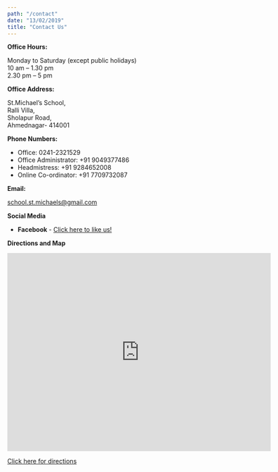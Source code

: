 ```yaml
---
path: "/contact"
date: "13/02/2019"
title: "Contact Us"
---
```


**Office Hours:**

Monday to Saturday (except public holidays)  
10 am – 1.30 pm  
2.30 pm – 5 pm

**Office Address:**

St.Michael’s School,  
Ralli Villa,  
Sholapur Road,  
Ahmednagar- 414001

**Phone Numbers:**

- Office: 0241-2321529
- Office Administrator: +91 9049377486
- Headmistress: +91 9284652008
- Online Co-ordinator: +91 7709732087

**Email:**

school.st.michaels@gmail.com

**Social Media**

- **Facebook** - [Click here to like us!](https://www.facebook.com/stmichaelsahmednagar/?ref=hl)

**Directions and Map**

<iframe style="overflow-x:auto;" src="https://www.google.com/maps/embed?pb=!1m18!1m12!1m3!1d3770.5541165564546!2d74.74931891463082!3d19.083332087083694!2m3!1f0!2f0!3f0!3m2!1i1024!2i768!4f13.1!3m3!1m2!1s0x3bdcb069126730a3%3A0xbaacdd99cf1af776!2sSt%20Michael&#39;s%20school!5e0!3m2!1sen!2suk!4v1572735386877!5m2!1sen!2suk" width="600" height="450" frameborder="0" style="border:0;" allowfullscreen=""></iframe>

[Click here for directions](https://goo.gl/maps/ws6cQ5M1SDBugYkm8)
